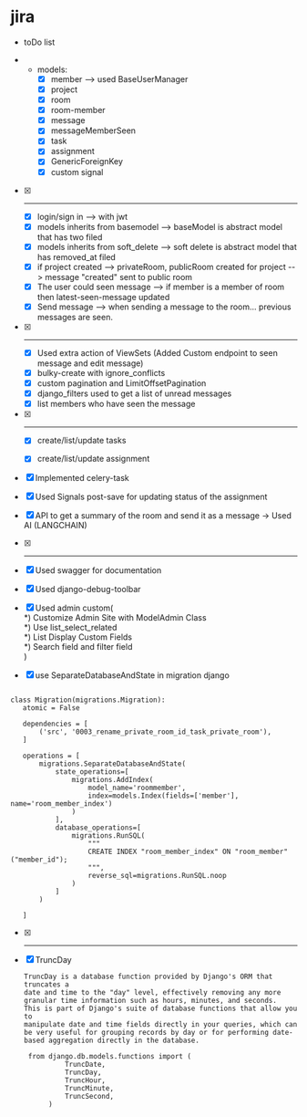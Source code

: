 # jira


- toDo list

   
- 
   - models:
     - [x] member --> used BaseUserManager 
     - [x] project  
     - [x] room
     - [x] room-member
     - [x] message
     - [x] messageMemberSeen
     - [x] task
     - [x] assignment
     - [x] GenericForeignKey 
     - [x] custom signal

- [x] -----------------------------------------------------------------------------------------

  - [x] login/sign in --> with jwt
  - [x] models inherits from basemodel --> baseModel is abstract model that has two filed
  - [x] models inherits from soft_delete --> soft delete is abstract model that has removed_at filed
  - [x] if project created --> privateRoom, publicRoom created for project --> message "created" sent to public room
  - [x] The user could seen message --> if member is a member of room then latest-seen-message updated
  - [x] Send message --> when sending a message to the room... previous messages are seen. 

- [x] -----------------------------------------------------------------------------------------

  - [x] Used extra action of ViewSets (Added Custom endpoint to seen message and edit message)
  - [x] bulky-create with ignore_conflicts
  - [x] custom pagination and LimitOffsetPagination
  - [x] django_filters used to get a list of unread messages
  - [x] list members who have seen the message 
   
- [x] ------------------------------------------------------------------------------------
   
  - [x] create/list/update tasks
  - [x] create/list/update assignment

 
 - [x] Implemented celery-task    
 - [x] Used Signals post-save for updating status of the assignment
 - [x] API to get a summary of the room and send it as a message -> Used AI (LANGCHAIN)

- [x] --------------------------------------------------------------------------------------------
 
 - [x] Used swagger for documentation
 - [x] Used django-debug-toolbar
 - [X] Used admin custom(  
         *) Customize Admin Site with ModelAdmin Class  
         *) Use list_select_related           
         *) List Display Custom Fields   
         *) Search field and filter field   
      )
 
 - [x] use SeparateDatabaseAndState in migration django 
 ``` 

class Migration(migrations.Migration):
    atomic = False

    dependencies = [
        ('src', '0003_rename_private_room_id_task_private_room'),
    ]

    operations = [
        migrations.SeparateDatabaseAndState(
            state_operations=[
                migrations.AddIndex(
                    model_name='roommember',
                    index=models.Index(fields=['member'], name='room_member_index')
                )
            ],
            database_operations=[
                migrations.RunSQL(
                    """
                    CREATE INDEX "room_member_index" ON "room_member" ("member_id");
                    """,
                    reverse_sql=migrations.RunSQL.noop
                )
            ]
        )

    ]
 ```

- [x] --------------------------------------------------------------------------------------------


 - [x] TruncDay
    
    ```commandline
    TruncDay is a database function provided by Django's ORM that truncates a 
    date and time to the "day" level, effectively removing any more granular time information such as hours, minutes, and seconds. 
    This is part of Django's suite of database functions that allow you to 
    manipulate date and time fields directly in your queries, which can be very useful for grouping records by day or for performing date-based aggregation directly in the database.
    ```
   ```commandline
    from django.db.models.functions import (
             TruncDate,
             TruncDay,
             TruncHour,
             TruncMinute,
             TruncSecond,
         )
    ```